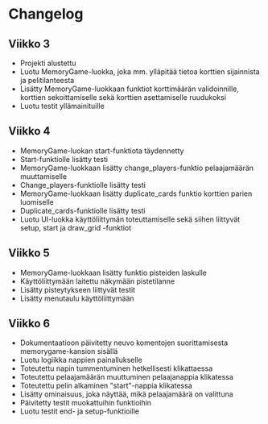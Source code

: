 # Changelog

## Viikko 3

- Projekti alustettu
- Luotu MemoryGame-luokka, joka mm. ylläpitää tietoa korttien sijainnista ja pelitilanteesta
- Lisätty MemoryGame-luokkaan funktiot korttimäärän validoinnille, korttien sekoittamiselle sekä korttien asettamiselle ruudukoksi
- Luotu testit yllämainituille

## Viikko 4

- MemoryGame-luokan start-funktiota täydennetty
- Start-funktiolle lisätty testi
- MemoryGame-luokkaan lisätty change_players-funktio pelaajamäärän muuttamiselle
- Change_players-funktiolle lisätty testi
- MemoryGame-luokkaan lisätty duplicate_cards funktio korttien parien luomiselle
- Duplicate_cards-funktiolle lisätty testi
- Luotu UI-luokka käyttöliittymän toteuttamiselle sekä siihen liittyvät setup, start ja draw_grid -funktiot

## Viikko 5

- MemoryGame-luokkaan lisätty funktio pisteiden laskulle
- Käyttöliittymään laitettu näkymään pistetilanne
- Lisätty pisteytykseen liittyvät testit
- Lisätty menutaulu käyttöliittymään

## Viikko 6

- Dokumentaatioon päivitetty neuvo komentojen suorittamisesta memorygame-kansion sisällä
- Luotu logiikka nappien painallukselle
- Toteutettu napin tummentuminen hetkellisesti klikattaessa
- Toteutettu pelaajamäärän muuttuminen pelaajanappia klikatessa
- Toteutettu pelin alkaminen "start"-nappia klikatessa
- Lisätty ominaisuus, joka näyttää, mikä pelaajamäärä on valittuna
- Päivitetty testit muokattuihin funktioihin
- Luotu testit end- ja setup-funktioille
